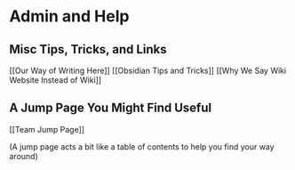 # Admin and Help

## Misc Tips, Tricks, and Links
[[Our Way of Writing Here]]
[[Obsidian Tips and Tricks]]
[[Why We Say Wiki Website Instead of Wiki]]

## A Jump Page You Might Find Useful
[[Team Jump Page]]

(A jump page acts a bit like a table of contents to help you find your way around)